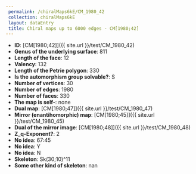 ```yaml
--- 
 permalink: /chiralMaps6kE/CM_1980_42 
 collection: chiralMaps6kE
 layout: dataEntry
 title: Chiral maps up to 6000 edges - CM[1980;42]
---
```


- **ID**: [CM[1980;42]]({{ site.url }}/test/CM_1980_42)
- **Genus of the underlying surface**: 811
- **Length of the face**: 12
- **Valency**: 132
- **Length of the Petrie polygon**: 330
- **Is the automorphism group solvable?**: S
- **Number of vertices**: 30
- **Number of edges**: 1980
- **Number of faces**: 330
- **The map is self-**: none
- **Dual map**: [CM[1980;47]]({{ site.url }}/test/CM_1980_47)
- **Mirror (enantihomorphic) map**: [CM[1980;45]]({{ site.url }}/test/CM_1980_45)
- **Dual of the mirror image**: [CM[1980;48]]({{ site.url }}/test/CM_1980_48)
- **Z_q-Exponent?**: 2
- **No idea**:  67:45
- **No idea**: Y
- **No idea**: N
- **Skeleton**: Sk(30;10)^11
- **Some other kind of skeleton**: nan
